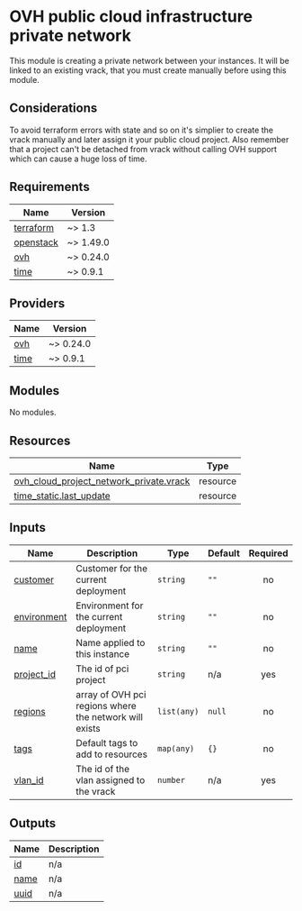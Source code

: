 # OVH public cloud infrastructure private network

This module is creating a private network between your instances.
It will be linked to an existing vrack, that you must create manually before using this module.

## Considerations

To avoid terraform errors with state and so on it's simplier to create the vrack manually and later assign it your public cloud project.
Also remember that a project can't be detached from vrack without calling OVH support which can cause a huge loss of time.
<!-- BEGINNING OF PRE-COMMIT-TERRAFORM DOCS HOOK -->
## Requirements

| Name | Version |
|------|---------|
| <a name="requirement_terraform"></a> [terraform](#requirement\_terraform) | ~> 1.3 |
| <a name="requirement_openstack"></a> [openstack](#requirement\_openstack) | ~> 1.49.0 |
| <a name="requirement_ovh"></a> [ovh](#requirement\_ovh) | ~> 0.24.0 |
| <a name="requirement_time"></a> [time](#requirement\_time) | ~> 0.9.1 |

## Providers

| Name | Version |
|------|---------|
| <a name="provider_ovh"></a> [ovh](#provider\_ovh) | ~> 0.24.0 |
| <a name="provider_time"></a> [time](#provider\_time) | ~> 0.9.1 |

## Modules

No modules.

## Resources

| Name | Type |
|------|------|
| [ovh_cloud_project_network_private.vrack](https://registry.terraform.io/providers/ovh/ovh/latest/docs/resources/cloud_project_network_private) | resource |
| [time_static.last_update](https://registry.terraform.io/providers/hashicorp/time/latest/docs/resources/static) | resource |

## Inputs

| Name | Description | Type | Default | Required |
|------|-------------|------|---------|:--------:|
| <a name="input_customer"></a> [customer](#input\_customer) | Customer for the current deployment | `string` | `""` | no |
| <a name="input_environment"></a> [environment](#input\_environment) | Environment for the current deployment | `string` | `""` | no |
| <a name="input_name"></a> [name](#input\_name) | Name applied to this instance | `string` | `""` | no |
| <a name="input_project_id"></a> [project\_id](#input\_project\_id) | The id of pci project | `string` | n/a | yes |
| <a name="input_regions"></a> [regions](#input\_regions) | array of OVH pci regions where the network will exists | `list(any)` | `null` | no |
| <a name="input_tags"></a> [tags](#input\_tags) | Default tags to add to resources | `map(any)` | `{}` | no |
| <a name="input_vlan_id"></a> [vlan\_id](#input\_vlan\_id) | The id of the vlan assigned to the vrack | `number` | n/a | yes |

## Outputs

| Name | Description |
|------|-------------|
| <a name="output_id"></a> [id](#output\_id) | n/a |
| <a name="output_name"></a> [name](#output\_name) | n/a |
| <a name="output_uuid"></a> [uuid](#output\_uuid) | n/a |
<!-- END OF PRE-COMMIT-TERRAFORM DOCS HOOK -->
